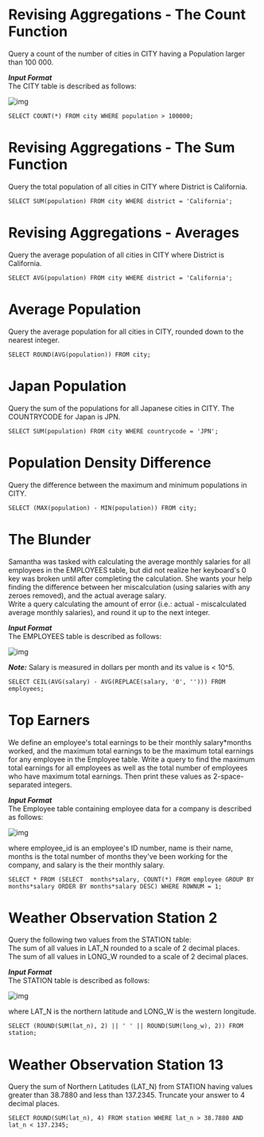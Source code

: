 # Revising Aggregations - The Count Function  
  
Query a count of the number of cities in CITY having a Population larger than 100 000. 
  
***Input Format***  
The CITY table is described as follows:   
  
![img](https://s3.amazonaws.com/hr-challenge-images/8137/1449729804-f21d187d0f-CITY.jpg)  
  
	SELECT COUNT(*) FROM city WHERE population > 100000;  
  
  
  
# Revising Aggregations - The Sum Function  
  
Query the total population of all cities in CITY where District is California.   
  
	SELECT SUM(population) FROM city WHERE district = 'California';
  
  
  
# Revising Aggregations - Averages  
  
Query the average population of all cities in CITY where District is California.   
  
	SELECT AVG(population) FROM city WHERE district = 'California';
  
  
  
# Average Population  
  
Query the average population for all cities in CITY, rounded down to the nearest integer.  
  
	SELECT ROUND(AVG(population)) FROM city;
  
  
  
# Japan Population  
  
Query the sum of the populations for all Japanese cities in CITY. The COUNTRYCODE for Japan is JPN.  
  
	SELECT SUM(population) FROM city WHERE countrycode = 'JPN';
  
  
  
# Population Density Difference  
  
Query the difference between the maximum and minimum populations in CITY.  
  
	SELECT (MAX(population) - MIN(population)) FROM city;
  
  
  
# The Blunder  
  
Samantha was tasked with calculating the average monthly salaries for all employees in the EMPLOYEES table, but did not realize her keyboard's 0 key was broken until after completing the calculation. She wants your help finding the difference between her miscalculation (using salaries with any zeroes removed), and the actual average salary.  
Write a query calculating the amount of error (i.e.: actual - miscalculated average monthly salaries), and round it up to the next integer.  
  
***Input Format***  
The EMPLOYEES table is described as follows:  
  
![img](https://s3.amazonaws.com/hr-challenge-images/12893/1443817108-adc2235c81-1.png)  
  
***Note:*** Salary is measured in dollars per month and its value is < 10^5.  
  
	SELECT CEIL(AVG(salary) - AVG(REPLACE(salary, '0', ''))) FROM employees;
  
  
  
# Top Earners  
  
We define an employee's total earnings to be their monthly salary*months worked, and the maximum total earnings to be the maximum total earnings for any employee in the Employee table. Write a query to find the maximum total earnings for all employees as well as the total number of employees who have maximum total earnings. Then print these values as 2-space-separated integers.  
  
***Input Format***  
The Employee table containing employee data for a company is described as follows:   
  
![img](https://s3.amazonaws.com/hr-challenge-images/19629/1458557872-4396838885-ScreenShot2016-03-21at4.27.13PM.png)  
  
where employee_id is an employee's ID number, name is their name, months is the total number of months they've been working for the company, and salary is the their monthly salary.  
  
	SELECT * FROM (SELECT  months*salary, COUNT(*) FROM employee GROUP BY months*salary ORDER BY months*salary DESC) WHERE ROWNUM = 1;
  
  
  
# Weather Observation Station 2  
  
Query the following two values from the STATION table:  
The sum of all values in LAT_N rounded to a scale of 2 decimal places.  
The sum of all values in LONG_W rounded to a scale of 2 decimal places.  
  
***Input Format***  
The STATION table is described as follows:  
  
![img](https://s3.amazonaws.com/hr-challenge-images/9336/1449345840-5f0a551030-Station.jpg)  
  
where LAT_N is the northern latitude and LONG_W is the western longitude.  
  
	SELECT (ROUND(SUM(lat_n), 2) || ' ' || ROUND(SUM(long_w), 2)) FROM station;
  
  
  
# Weather Observation Station 13
  
Query the sum of Northern Latitudes (LAT_N) from STATION having values greater than 38.7880 and less than 137.2345. Truncate your answer to 4 decimal places.  
  
	SELECT ROUND(SUM(lat_n), 4) FROM station WHERE lat_n > 38.7880 AND lat_n < 137.2345;